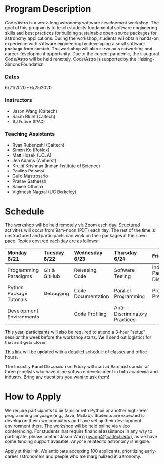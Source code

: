 # Program Description

​Code/Astro is a week-long astronomy software development workshop. The goal of this program is to teach students fundamental software engineering skills and best practices for building sustainable open-source packages for astronomy applications. During the workshop, students will obtain hands-on experience with software engineering by developing a small software package from scratch. The workshop will also serve as a networking and career development opportunity. Due to the current pandemic, the inaugural Code/Astro will be held remotely. Code/Astro is supported by the Heising-Simons Foundation.

### Dates
6/21/2020 - 6/25/2020

### Instructors

 * Jason Wang (Caltech)
 * Sarah Blunt (Caltech)
 * BJ Fulton (IPAC)
 
### Teaching Assistants
 
 * Ryan Rubenzahl (Caltech)
 * Simon Ko (Roblox)
 * Matt Hosek (UCLA)
 * Jea Adams (Amherst)
 * Kruthi Krishnan (Indian Institute of Science)
 * Paulina Palambi 
 * Gullo Mastroserio
 * Pranav Satheesh 
 * Sameh Othman
 * Vighnesh Nagpal (UC Berkeley)

# ​Schedule

 The workshop will be held remotely via Zoom each day. Structured activities will occur from 9am-noon (PDT) each day. The rest of the time is unstructured and participants can work on their packages at their own pace. Topics covered each day are as follows:

| Monday 6/21   | Tuesday 6/22  | Wednesday 6/23  | Thursday 6/24  | Friday 6/25   |
| :------------ | :------------ | :-------------- | :------------- | :------------ |
| Programming Paradigms      | Git & GitHub            | Releasing Code          | Software Testing              | Industry Panel Discussion     |
| Python Package Tutorials   | Debugging               | Code Documentation      | Parallel Programming          | Project Presentations |
| Development Environments   |                         | Code Profiling          | Anti-Discriminatory Practices |        |

This year, participants will also be required to attend a 3-hour "setup" session the week before the workshop starts. We'll send out logistics for that as it gets closer.

[This link](https://calendar.google.com/calendar/embed?height=600&amp;wkst=1&amp;bgcolor=%23ffffff&amp;ctz=America%2FLos_Angeles&amp;src=ZTExaWdnaGdncmU5a2FnaTg4bDM3Z2FkODhAZ3JvdXAuY2FsZW5kYXIuZ29vZ2xlLmNvbQ&amp;color=%23009688&amp;title=Code%2FAstro) will be updated with a detailed schedule of classes and office hours.

The Industry Panel Discussion on Friday will start at 9am and consist of three panelists who have done software development in both academia and industry. Bring any questions you want to ask them!

# How to Apply

We require participants to be familiar with Python or another high-level programming language (e.g., Java, Matlab). Students are expected to develop on their own computers and have set up their development environment there. The workshop will be held online via video conferencing. For students that require financial assistance in any way to participate, please contact Jason Wang (jwang4@caltech.edu), as we have some funding support available. Anyone related to astronomy is eligible. 

Apply at this link. We anticipate accepting 100 applicants, prioritizing early-career astronomers and people who are marginalized in astronomy. 
